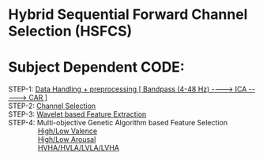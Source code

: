 # Hybrid Sequential Forward Channel Selection (HSFCS)

# Subject Dependent CODE:
 STEP-1: [Data Handling + preprocessing [ Bandpass (4-48 Hz) ----> ICA -----> CAR ]](https://github.com/shyammarjit/HSFCS/blob/main/Subject%20Dependent/Code/STEP-1%20%3D%3D%3D%3D%3E%20band_48_fir_None_one%20%3D%3D%3D%3E%20band%20%3D%20(4-48Hz)%20%2B%20band_type%20%3D%20fir%20%2B%20no_of_components%20%3D%20None%20%2B%20one%20components.ipynb)<br/>
 STEP-2: [Channel Selection](https://github.com/shyammarjit/HSFCS/blob/main/Subject%20Dependent/Code/STEP-1%20%3D%3D%3D%3D%3E%20band_48_fir_None_one%20%3D%3D%3D%3E%20band%20%3D%20(4-48Hz)%20%2B%20band_type%20%3D%20fir%20%2B%20no_of_components%20%3D%20None%20%2B%20one%20components.ipynb)<br/>
 STEP-3: [Wavelet based Feature Extraction]()<br/>
 STEP-4: Multi-objective Genetic Algorithm based Feature Selection<br/>
&emsp;&emsp;&emsp;&emsp; [High/Low Valence](https://github.com/shyammarjit/HSFCS/blob/main/Subject%20Dependent/Code/STEP-2.A.%20Valence-GA%20based%20feature%20selection.ipynb)<br/>
&emsp;&emsp;&emsp;&emsp; [High/Low Arousal](https://github.com/shyammarjit/HSFCS/blob/main/Subject%20Dependent/Code/STEP-2.b.%20Arousal-GA%20based%20feature%20selection.ipynb)<br/>
&emsp;&emsp;&emsp;&emsp; [HVHA/HVLA/LVLA/LVHA](https://github.com/shyammarjit/HSFCS/blob/main/Subject%20Dependent/Code/STEP-2.c.%20Four%20class-GA%20based%20feature%20selection.ipynb)<br/>
